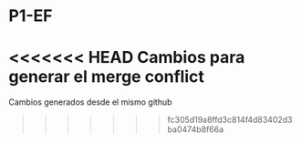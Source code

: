 # P1-EF

<<<<<<< HEAD
Cambios para generar el merge conflict
=======
Cambios generados desde el mismo github
>>>>>>> fc305d19a8ffd3c814f4d83402d3ba0474b8f66a
